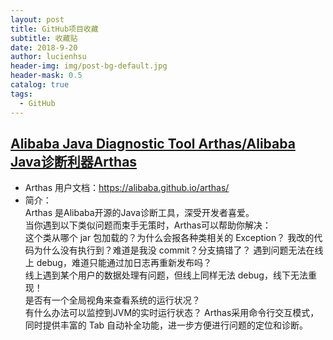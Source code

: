 ```yaml
---
layout: post
title: GitHub项目收藏
subtitle: 收藏贴
date: 2018-9-20
author: lucienhsu
header-img: img/post-bg-default.jpg
header-mask: 0.5
catalog: true
tags:
  - GitHub
---
```



## [Alibaba Java Diagnostic Tool Arthas/Alibaba Java诊断利器Arthas](https://github.com/alibaba/arthas)  
- Arthas 用户文档：https://alibaba.github.io/arthas/  
- 简介：  
Arthas 是Alibaba开源的Java诊断工具，深受开发者喜爱。  
当你遇到以下类似问题而束手无策时，Arthas可以帮助你解决：  
这个类从哪个 jar 包加载的？为什么会报各种类相关的 Exception？ 
我改的代码为什么没有执行到？难道是我没 commit？分支搞错了？ 
遇到问题无法在线上 debug，难道只能通过加日志再重新发布吗？  
线上遇到某个用户的数据处理有问题，但线上同样无法 debug，线下无法重现！  
是否有一个全局视角来查看系统的运行状况？  
有什么办法可以监控到JVM的实时运行状态？ 
Arthas采用命令行交互模式，同时提供丰富的 Tab 自动补全功能，进一步方便进行问题的定位和诊断。 